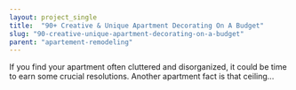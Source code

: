```yaml
---
layout: project_single
title:  "90+ Creative & Unique Apartment Decorating On A Budget"
slug: "90-creative-unique-apartment-decorating-on-a-budget"
parent: "apartement-remodeling"
---
```

If you find your apartment often cluttered and disorganized, it could be time to earn some crucial resolutions. Another apartment fact is that ceiling...